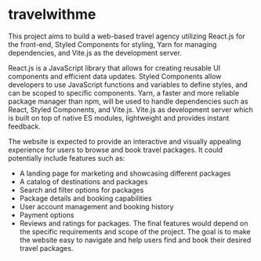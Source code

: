 # travelwithme
This project aims to build a web-based travel agency utilizing React.js for the front-end, Styled Components for styling, Yarn for managing dependencies, and Vite.js as the development server.

React.js is a JavaScript library that allows for creating reusable UI components and efficient data updates. Styled Components allow developers to use JavaScript functions and variables to define styles, and can be scoped to specific components. Yarn, a faster and more reliable package manager than npm, will be used to handle dependencies such as React, Styled Components, and Vite.js.
Vite.js as development server which is built on top of native ES modules, lightweight and provides instant feedback.

The website is expected to provide an interactive and visually appealing experience for users to browse and book travel packages. It could potentially include features such as:

- A landing page for marketing and showcasing different packages
- A catalog of destinations and packages
- Search and filter options for packages
- Package details and booking capabilities
- User account management and booking history
- Payment options
- Reviews and ratings for packages.
The final features would depend on the specific requirements and scope of the project. The goal is to make the website easy to navigate and help users find and book their desired travel packages.
